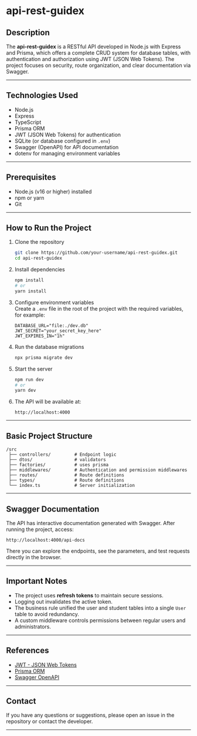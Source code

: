 
# api-rest-guidex

## Description

The **api-rest-guidex** is a RESTful API developed in Node.js with Express and Prisma, which offers a complete CRUD system for database tables, with authentication and authorization using JWT (JSON Web Tokens). The project focuses on security, route organization, and clear documentation via Swagger.

---

## Technologies Used

- Node.js  
- Express  
- TypeScript  
- Prisma ORM  
- JWT (JSON Web Tokens) for authentication  
- SQLite (or database configured in `.env`)  
- Swagger (OpenAPI) for API documentation  
- dotenv for managing environment variables  

---

## Prerequisites

- Node.js (v16 or higher) installed  
- npm or yarn  
- Git  

---

## How to Run the Project

1. Clone the repository  
   ```bash
   git clone https://github.com/your-username/api-rest-guidex.git
   cd api-rest-guidex
   ```

2. Install dependencies  
   ```bash
   npm install
   # or
   yarn install
   ```

3. Configure environment variables  
   Create a `.env` file in the root of the project with the required variables, for example:  
   ```
   DATABASE_URL="file:./dev.db"
   JWT_SECRET="your_secret_key_here"
   JWT_EXPIRES_IN="1h"
   ```

4. Run the database migrations  
   ```bash
   npx prisma migrate dev
   ```

5. Start the server  
   ```bash
   npm run dev
   # or
   yarn dev
   ```

6. The API will be available at:  
   ```
   http://localhost:4000
   ```

---

## Basic Project Structure

```
/src
 ├── controllers/         # Endpoint logic
 ├── dtos/                # validators
 ├── factories/           # uses prisma
 ├── middlewares/         # Authentication and permission middlewares
 ├── routes/              # Route definitions
 ├── types/               # Route definitions
 └── index.ts             # Server initialization
```

---

## Swagger Documentation

The API has interactive documentation generated with Swagger. After running the project, access:  
```
http://localhost:4000/api-docs
```
There you can explore the endpoints, see the parameters, and test requests directly in the browser.

---

## Important Notes

- The project uses **refresh tokens** to maintain secure sessions.  
- Logging out invalidates the active token.  
- The business rule unified the user and student tables into a single `User` table to avoid redundancy.  
- A custom middleware controls permissions between regular users and administrators.

---

## References

- [JWT - JSON Web Tokens](https://jwt.io/introduction)  
- [Prisma ORM](https://www.prisma.io/docs/)  
- [Swagger OpenAPI](https://swagger.io/specification/)  

---

## Contact

If you have any questions or suggestions, please open an issue in the repository or contact the developer.

---
